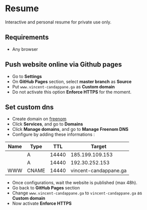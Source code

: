# Resume
Interactive and personal resume for private use only.

## Requirements
- Any browser

## Push website online via Github pages
- Go to **Settings**
- On **GitHub Pages** section, select **master branch** as **Source**
- Put `www.vincent-candappane.ga` as **Custom domain**
- Do not activate this option **Enforce HTTPS** for the moment.

## Set custom dns
- Create domain on [freenom](https://my.freenom.com/)
- Click **Services**, and go to **Domains**
- Click **Manage domains**, and go to **Manage Freenom DNS**
- Configure by adding these informations :

| Name | Type  | TTL   | Target                |
|------|-------|-------|-----------------------|
|      | A     | 14440 | 185.199.109.153       |
|      | A     | 14440 | 192.30.252.153        |
| WWW  | CNAME | 14440 | vincent-candappane.ga |

- Once configurations, wait the website is published (max 48h).
- Go back to **GitHub Pages** section
- Change `www.vincent-candappane.ga` to `vincent-candappane.ga` as **Custom domain**
- Now activate **Enforce HTTPS**


